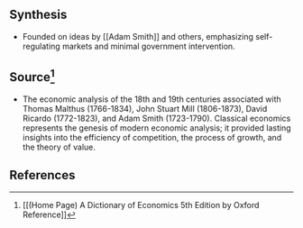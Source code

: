 ## Synthesis
- Founded on ideas by [[Adam Smith]] and others, emphasizing self-regulating markets and minimal government intervention.
## Source[^1]
- The economic analysis of the 18th and 19th centuries associated with Thomas Malthus (1766-1834), John Stuart Mill (1806-1873), David Ricardo (1772-1823), and Adam Smith (1723-1790). Classical economics represents the genesis of modern economic analysis; it provided lasting insights into the efficiency of competition, the process of growth, and the theory of value.
## References

[^1]: [[(Home Page) A Dictionary of Economics 5th Edition by Oxford Reference]]
